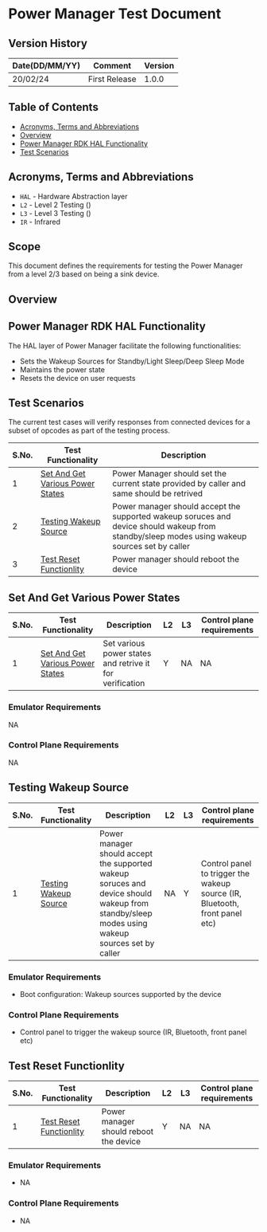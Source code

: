 # Power Manager Test Document
 
## Version History
 
| Date(DD/MM/YY) | Comment       | Version |
| -------------- | ------------- | ------- |
| 20/02/24       | First Release | 1.0.0   |
 
## Table of Contents
- [Acronyms, Terms and Abbreviations](#acronyms-terms-and-abbreviations)
- [Overview](#overview)
- [Power Manager RDK HAL Functionality](#power-manager-rdk-hal-functionality)
- [Test Scenarios](#test-scenarios)
 
## Acronyms, Terms and Abbreviations
- `HAL`   - Hardware Abstraction layer
- `L2` - Level 2 Testing ()
- `L3` - Level 3 Testing ()
- `IR` - Infrared
## Scope
This document defines the requirements for testing the Power Manager from a level 2/3 based on being a sink device.

## Overview

## Power Manager RDK HAL Functionality
The HAL layer of Power Manager facilitate the following functionalities:
- Sets the Wakeup Sources for Standby/Light Sleep/Deep Sleep Mode
- Maintains the power state
- Resets the device on user requests

## Test Scenarios
The current test cases will verify responses from connected devices for a subset of opcodes as part of the testing process.

|S.No.|Test Functionality|Description|
|-----|------------------|-----------|
| 1 | [Set And Get Various Power States](#set-and-get-various-power-states)|Power Manager should set the current state provided by caller and same should be retrived |
| 2| [Testing Wakeup Source](#testing-wakeup-source)| Power manager should accept the supported wakeup soruces and device should wakeup from standby/sleep modes using wakeup sources set by caller|
| 3|[Test Reset Functionlity](#test-reset-functionlity) | Power manager should reboot the device |

## Set And Get Various Power States
|S.No.|Test Functionality|Description|L2|L3|Control plane requirements|
|-----|------------------|-----------|--|--|--------------------------|
| 1 |[Set And Get Various Power States](#set-and-get-various-power-states)|Set various power states and retrive it for verification |Y|NA|NA|
### Emulator Requirements
NA
### Control Plane Requirements
NA
## Testing Wakeup Source
|S.No.|Test Functionality|Description|L2|L3|Control plane requirements|
|-----|------------------|-----------|--|--|--------------------------|
| 1 |[Testing Wakeup Source](#testing-wakeup-source)| Power manager should accept the supported wakeup soruces and device should wakeup from standby/sleep modes using wakeup sources set by caller|NA|Y|Control panel to trigger the wakeup source (IR, Bluetooth, front panel etc)|
### Emulator Requirements
- Boot configuration: Wakeup sources supported by the device
### Control Plane Requirements
- Control panel to trigger the wakeup source (IR, Bluetooth, front panel etc)
## Test Reset Functionlity
|S.No.|Test Functionality|Description|L2|L3|Control plane requirements|
|-----|------------------|-----------|--|--|--------------------------|
| 1 |[Test Reset Functionlity](#test-reset-functionlity)|  Power manager should reboot the device|Y|NA|NA|
### Emulator Requirements
- NA
### Control Plane Requirements
- NA
